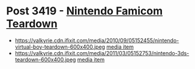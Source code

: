 # Post 3419 - [Nintendo Famicom Teardown](https://www.ifixit.com/News/3419/nintendo-famicom-teardown)

- https://valkyrie.cdn.ifixit.com/media/2010/09/05152455/nintendo-virtual-boy-teardown-600x400.jpeg [media item](media-28521.md)
- https://valkyrie.cdn.ifixit.com/media/2011/03/05152753/nintendo-3ds-teardown-600x400.jpeg [media item](media-28480.md)